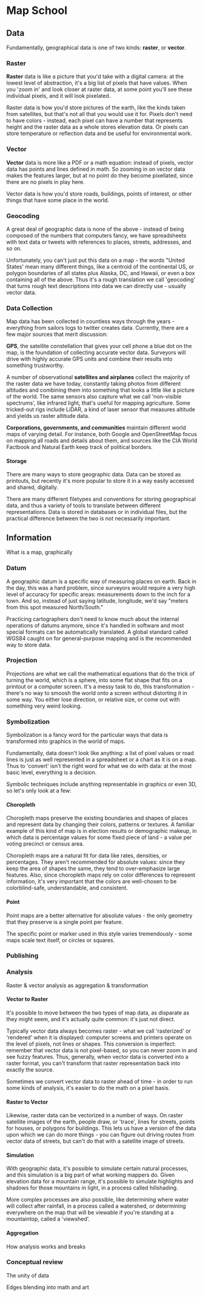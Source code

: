 # Map School

## Data

Fundamentally, geographical data is one of two kinds: **raster**, or **vector**.

### Raster

**Raster** data is like a picture that you'd take with a digital camera: at the lowest level of abstraction, it's a big list of pixels that have values. When you 'zoom in' and look closer at raster data, at some point you'll see these individual pixels, and it will look pixelated.

Raster data is how you'd store pictures of the earth, like the kinds taken from satellites, but that's not all that you would use it for. Pixels don't need to have colors - instead, each pixel can have a number that represents height and the raster data as a whole stores elevation data. Or pixels can store temperature or reflection data and be useful for environmental work.

### Vector

**Vector** data is more like a PDF or a math equation: instead of pixels, vector data has points and lines defined in math. So zooming in on vector data makes the features larger, but at no point do they become pixellated, since there are no pixels in play here.

Vector data is how you'd store roads, buildings, points of interest, or other things that have some place in the world.

### Geocoding

A great deal of geographic data is none of the above - instead of being composed of the numbers that computers fancy, we have spreadsheets with text data or tweets with references to places, streets, addresses, and so on.

Unfortunately, you can't just put this data on a map - the words "United States' mean many different things, like a centroid of the continental US, or polygon boundaries of all states plus Alaska, DC, and Hawaii, or even a box containing all of the above. Thus it's a rough translation we call 'geocoding' that turns rough text descriptions into data we can directly use - usually vector data.

### Data Collection

Map data has been collected in countless ways through the years - everything from sailors logs to twitter creates data. Currently, there are a few major sources that merit discussion:

**GPS**, the satellite constellation that gives your cell phone a blue dot on the map, is the foundation of collecting accurate vector data. Surveyors will drive with highly accurate GPS units and combine their results into something trustworthy.

A number of observational **satellites and airplanes** collect the majority of the raster data we have today, constantly taking photos from different altitudes and combining them into something that looks a little like a picture of the world. The same sensors also capture what we call 'non-visible spectrums', like infrared light, that's useful for mapping agriculture. Some tricked-out rigs include LiDAR, a kind of laser sensor that measures altitude and yields us raster altitude data.

**Corporations, governments, and communities** maintain different world maps of varying detail. For instance, both Google and OpenStreetMap focus on mapping all roads and details about them, and sources like the CIA World Factbook and Natural Earth keep track of political borders.

#### Storage

There are many ways to store geographic data. Data can be stored as printouts, but recently it's more popular to store it in a way easily accessed and shared, digitally.

There are many different filetypes and conventions for storing geographical data, and thus a variety of tools to translate between different representations. Data is stored in databases or in individual files, but the practical difference between the two is not necessarily important.

## Information

What is a map, graphically

### Datum

A geographic datum is a specific way of measuring places on earth. Back in the day, this was a hard problem, since surveyors would require a very high level of accuracy for specific areas: measurements down to the inch for a town. And so, instead of just saying latitude, longitude, we'd say "meters from this spot measured North/South."

Practicing cartographers don't need to know much about the internal operations of datums anymore, since it's handled in software and most special formats can be automatically translated. A global standard called WGS84 caught on for general-purpose mapping and is the recommended way to store data.

### Projection

Projections are what we call the mathematical equations that do the trick of turning the world, which is a sphere, into some flat shape that fits on a printout or a computer screen. It's a messy task to do, this transformation - there's no way to smoosh the world onto a screen without distorting it in some way. You either lose direction, or relative size, or come out with something very weird looking.

### Symbolization

Symbolization is a fancy word for the particular ways that data is transformed into graphics in the world of maps.

Fundamentally, data doesn't look like anything: a list of pixel values or road lines is just as well represented in a spreadsheet or a chart as it is on a map. Thus to 'convert' isn't the right word for what we do with data: at the most basic level, everything is a decision.

Symbolic techniques include anything representable in graphics or even 3D, so let's only look at a few:

#### Choropleth

Choropleth maps preserve the existing boundaries and shapes of places and represent data by changing their colors, patterns or textures. A familiar example of this kind of map is in election results or demographic makeup, in which data is percentage values for some fixed piece of land - a value per voting precinct or census area.

Choropleth maps are a natural fit for data like rates, densities, or percentages. They aren't recommended for absolute values: since they keep the area of shapes the same, they tend to over-emphasize large features. Also, since choropleth maps rely on color differences to represent information, it's very important that the colors are well-chosen to be colorblind-safe, understandable, and consistent.

#### Point

Point maps are a better alternative for absolute values - the only geometry that they preserve is a single point per feature.

The specific point or marker used in this style varies tremendously - some maps scale text itself, or circles or squares.

### Publishing

### Analysis

Raster & vector analysis as aggregation & transformation

#### Vector to Raster

It's possible to move between the two types of map data, as disparate as they might seem, and it's actually quite common: it's just not direct.

Typically vector data always becomes raster - what we call 'rasterized' or 'rendered' when it is displayed: computer screens and printers operate on the level of pixels, not lines or shapes. This conversion is imperfect: remember that vector data is not pixel-based, so you can never zoom in and see fuzzy features. Thus, generally, when vector data is converted into a raster format, you can't transform that raster representation back into exactly the source.

Sometimes we convert vector data to raster ahead of time - in order to run some kinds of analysis, it's easier to do the math on a pixel basis.

#### Raster to Vector

Likewise, raster data can be vectorized in a number of ways. On raster satellite images of the earth, people draw, or 'trace', lines for streets, points for houses, or polygons for buildings. This lets us have a version of the data upon which we can do more things - you can figure out driving routes from vector data of streets, but can't do that with a satellite image of streets.

#### Simulation

With geographic data, it's possible to simulate certain natural processes, and this simulation is a big part of what working mappers do. Given elevation data for a mountain range, it's possible to simulate highlights and shadows for those mountains in light, in a process called hillshading.

More complex processes are also possible, like determining where water will collect after rainfall, in a process called a watershed, or determining everywhere on the map that will be viewable if you're standing at a mountaintop, called a 'viewshed'.

#### Aggregation



How analysis works and breaks

### Conceptual review

The unity of data

Edges blending into math and art